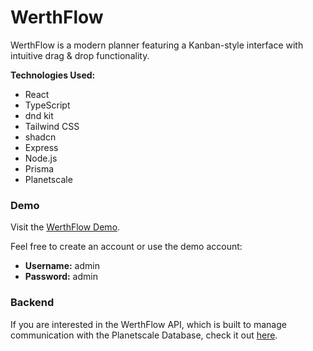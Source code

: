 # WerthFlow

WerthFlow is a modern planner featuring a Kanban-style interface with intuitive drag & drop functionality.

**Technologies Used:**
- React
- TypeScript
- dnd kit
- Tailwind CSS
- shadcn
- Express
- Node.js
- Prisma
- Planetscale

### Demo

Visit the [WerthFlow Demo](https://werthflow.davidwerth.com).

Feel free to create an account or use the demo account:

- **Username:** admin
- **Password:** admin

### Backend

If you are interested in the WerthFlow API, which is built to manage communication with the Planetscale Database, check it out [here](https://github.com/David-Werth/werthflow-api).
